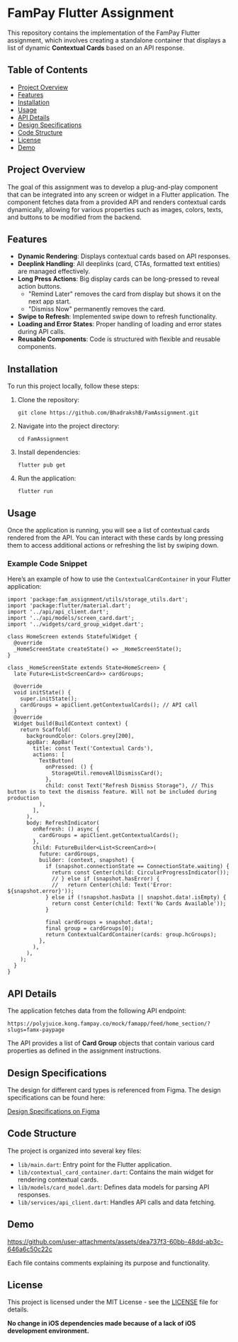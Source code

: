 # FamPay Flutter Assignment

This repository contains the implementation of the FamPay Flutter assignment, which involves creating a standalone container that displays a list of dynamic **Contextual Cards** based on an API response.

## Table of Contents

- [Project Overview](#project-overview)
- [Features](#features)
- [Installation](#installation)
- [Usage](#usage)
- [API Details](#api-details)
- [Design Specifications](#design-specifications)
- [Code Structure](#code-structure)
- [License](#license)
- [Demo](#demo)

## Project Overview

The goal of this assignment was to develop a plug-and-play component that can be integrated into any screen or widget in a Flutter application. The component fetches data from a provided API and renders contextual cards dynamically, allowing for various properties such as images, colors, texts, and buttons to be modified from the backend.

## Features

- **Dynamic Rendering**: Displays contextual cards based on API responses.
- **Deeplink Handling**: All deeplinks (card, CTAs, formatted text entities) are managed effectively.
- **Long Press Actions**: Big display cards can be long-pressed to reveal action buttons.
  - "Remind Later" removes the card from display but shows it on the next app start.
  - "Dismiss Now" permanently removes the card.
- **Swipe to Refresh**: Implemented swipe down to refresh functionality.
- **Loading and Error States**: Proper handling of loading and error states during API calls.
- **Reusable Components**: Code is structured with flexible and reusable components.

## Installation

To run this project locally, follow these steps:

1. Clone the repository:
   ```
   git clone https://github.com/BhadrakshB/FamAssignment.git
   ```

2. Navigate into the project directory:
   ```
   cd FamAssignment
   ```

3. Install dependencies:
   ```
   flutter pub get
   ```

4. Run the application:
   ```
   flutter run
   ```

## Usage

Once the application is running, you will see a list of contextual cards rendered from the API. You can interact with these cards by long pressing them to access additional actions or refreshing the list by swiping down.

### Example Code Snippet

Here’s an example of how to use the `ContextualCardContainer` in your Flutter application:

```
import 'package:fam_assignment/utils/storage_utils.dart';
import 'package:flutter/material.dart';
import '../api/api_client.dart';
import '../api/models/screen_card.dart';
import '../widgets/card_group_widget.dart';

class HomeScreen extends StatefulWidget {
  @override
  _HomeScreenState createState() => _HomeScreenState();
}

class _HomeScreenState extends State<HomeScreen> {
  late Future<List<ScreenCard>> cardGroups;

  @override
  void initState() {
    super.initState();
    cardGroups = apiClient.getContextualCards(); // API call
  }
  @override
  Widget build(BuildContext context) {
    return Scaffold(
      backgroundColor: Colors.grey[200],
      appBar: AppBar(
        title: const Text('Contextual Cards'),
        actions: [
          TextButton(
            onPressed: () {
              StorageUtil.removeAllDismissCard();
            },
            child: const Text("Refresh Dismiss Storage"), // This button is to text the dismiss feature. Will not be included during production
          ),
        ],
      ),
      body: RefreshIndicator(
        onRefresh: () async {
          cardGroups = apiClient.getContextualCards();
        },
        child: FutureBuilder<List<ScreenCard>>(
          future: cardGroups,
          builder: (context, snapshot) {
            if (snapshot.connectionState == ConnectionState.waiting) {
              return const Center(child: CircularProgressIndicator());
              // } else if (snapshot.hasError) {
              //   return Center(child: Text('Error: ${snapshot.error}'));
            } else if (!snapshot.hasData || snapshot.data!.isEmpty) {
              return const Center(child: Text('No Cards Available'));
            }

            final cardGroups = snapshot.data!;
            final group = cardGroups[0];
            return ContextualCardContainer(cards: group.hcGroups);
          },
        ),
      ),
    );
  }
}

```

## API Details

The application fetches data from the following API endpoint:

```
https://polyjuice.kong.fampay.co/mock/famapp/feed/home_section/?slugs=famx-paypage
```

The API provides a list of **Card Group** objects that contain various card properties as defined in the assignment instructions.

## Design Specifications

The design for different card types is referenced from Figma. The design specifications can be found here:

[Design Specifications on Figma](https://www.figma.com/file/AvK2BRGwMTv4kQab5ymJ0K/AAL3-Android-assignment-Design-Specs)

## Code Structure

The project is organized into several key files:

- `lib/main.dart`: Entry point for the Flutter application.
- `lib/contextual_card_container.dart`: Contains the main widget for rendering contextual cards.
- `lib/models/card_model.dart`: Defines data models for parsing API responses.
- `lib/services/api_client.dart`: Handles API calls and data fetching.

## Demo


https://github.com/user-attachments/assets/dea737f3-60bb-48dd-ab3c-646a6c50c22c
  
Each file contains comments explaining its purpose and functionality.

## License

This project is licensed under the MIT License - see the [LICENSE](LICENSE) file for details.


**No change in iOS dependencies made because of a lack of iOS development environment.**

